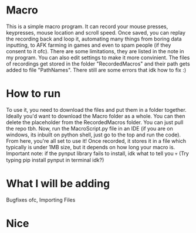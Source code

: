 # Macro
This is a simple macro program. It can record your mouse presses, keypresses, mouse location and scroll speed. 
Once saved, you can replay the recording back and loop it, automating many things from boring data inputting, to AFK farming in games and even to spam people (if they consent to it ofc). There are some limitations, they are listed in the note in my program. You can also edit settings to make it more convinient. The files of recordings get stored in the folder "RecordedMacros" and their path gets added to file "PathNames". There still are some errors that idk how to fix :)
# How to run
To use it, you need to download the files and put them in a folder together. Ideally you'd want to download the Macro folder as a whole. You can then delete the placeholder from the RecordedMacros folder. You can just pull the repo tbh. Now, run the MacroScript.py file in an IDE (if you are on windows, its inbuilt on python shell, just go to the top and run the code). From here, you're all set to use it!
Once recorded, it stores it in a file which typically is under 1MB size, but it depends on how long your macro is. 
Important note: if the pynput library fails to install, idk what to tell you 💀 (Try typing pip install pynput in terminal idk?)
# What I will be adding
Bugfixes ofc, 
Importing Files
# Nice
